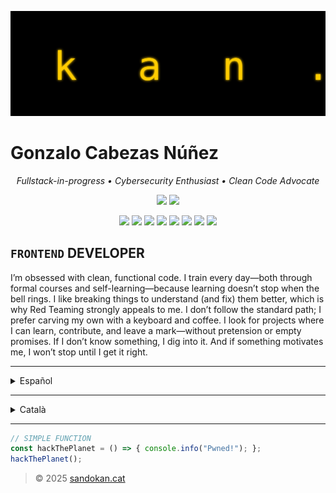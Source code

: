 ![Header](./sandokanCat.svg)

# Gonzalo Cabezas Núñez

<p align="center">
  <i>Fullstack-in-progress • Cybersecurity Enthusiast • Clean Code Advocate</i>
</p>

<p align="center">
  <img src="https://github-readme-stats.vercel.app/api?username=sandokanCat&show_icons=true&theme=radical" />
  <img src="https://github-readme-stats.vercel.app/api/top-langs/?username=sandokanCat&layout=compact&theme=radical" />
</p>

<p align="center">
  <img src="https://img.shields.io/badge/HTML5-E34F26?style=for-the-badge&logo=html5&logoColor=white" />
  <img src="https://img.shields.io/badge/CSS3-1572B6?style=for-the-badge&logo=css3&logoColor=white" />
  <img src="https://img.shields.io/badge/JavaScript-F7DF1E?style=for-the-badge&logo=javascript&logoColor=black" />
  <img src="https://img.shields.io/badge/JSON-000000?style=for-the-badge&logo=json&logoColor=white" />
  <img src="https://img.shields.io/badge/AJAX-005571?style=for-the-badge&logo=ajax&logoColor=white" />
  <img src="https://img.shields.io/badge/PHP-777BB4?style=for-the-badge&logo=php&logoColor=white" />
  <img src="https://img.shields.io/badge/Java-007396?style=for-the-badge&logo=java&logoColor=white" />
  <img src="https://img.shields.io/badge/MySQL-4479A1?style=for-the-badge&logo=mysql&logoColor=white" />
</p>

## `FRONTEND` DEVELOPER

I’m obsessed with clean, functional code. I train every day—both through formal courses and self-learning—because learning doesn’t stop when the bell rings. I like breaking things to understand (and fix) them better, which is why Red Teaming strongly appeals to me. I don’t follow the standard path; I prefer carving my own with a keyboard and coffee. I look for projects where I can learn, contribute, and leave a mark—without pretension or empty promises. If I don’t know something, I dig into it. And if something motivates me, I won’t stop until I get it right.

---

<details>
<summary>Español</summary>
  
## DESARROLLADOR `FRONTEND`

Me obsesiona el código limpio y funcional. Me formo a diario, tanto en academias como por libre, porque el conocimiento no se acaba cuando suena el timbre. Me gusta romper cosas para entenderlas (y arreglarlas mejor), por eso el Red Team me llama fuerte. No sigo el camino estándar; prefiero trazar el mío con teclado y café. Busco proyectos donde pueda aprender, aportar y dejar huella, sin postureos ni promesas vacías. Si algo no lo sé, lo investigo. Y si algo me motiva, no paro hasta hacerlo bien.

</details>

---

<details>
<summary>Català</summary>

## DESENVOLUPADOR `FRONTEND`

M'obsesiona el codi net i funcional. Em formo a diari, tant en academies com per lliure, perquè el coneixement no s'acaba quan sona el timbre. M'agrada trencar coses per entendre-les (i arreglar-les millor), per això el Red Team em crida fort. No segueixo el camí estàndard; prefereixo traçar el meu amb teclat i cafè. Busco projectes on pugui aprendre, aportar i deixar empremta, sense postureigs ni promeses buides. Si no sé alguna cosa, la investigo. I si alguna cosa em motiva, no paro fins a fer-ho bé.

</details>

---

```js
// SIMPLE FUNCTION
const hackThePlanet = () => { console.info("Pwned!"); };
hackThePlanet();
```

> &copy; 2025 [sandokan.cat](https://sandokan.cat)
